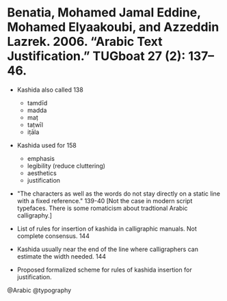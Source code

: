 # Benatia, Mohamed Jamal Eddine, Mohamed Elyaakoubi, and Azzeddin Lazrek. 2006. “Arabic Text Justification.” TUGboat 27 (2): 137–46.

- Kashida also called 138
    - tamdīd
    - madda
    - maṭ
    - taṭwīl
    - iṭāla

- Kashida used for 158
    - emphasis
    - legibility (reduce cluttering)
    - aesthetics
    - justification

- "The characters as well as the words do not stay directly on a static line with a fixed reference." 139-40 [Not the case in modern script typefaces. There is some romaticism about tradtional Arabic calligraphy.]

- List of rules for insertion of kashida in calligraphic manuals. Not complete consensus. 144

- Kashida usually near the end of the line where calligraphers can estimate the width needed. 144

- Proposed formalized scheme for rules of kashida insertion for justification.

@Arabic
@typography

